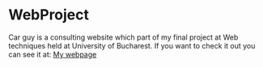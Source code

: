 # WebProject
Car guy is a consulting website which part of my final project at Web techniques held at University of Bucharest.
If you want to check it out you can see it at: <a href="http://www.alecsciobanu.com/index">My webpage</a>
